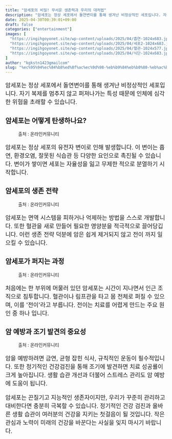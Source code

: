 ```yaml
---
title: "암세포의 비밀! 무서운 생존력과 우리의 대처법"
description: "암세포는 정상 세포에서 돌연변이를 통해 생겨난 비정상적인 세포입니다. 자기 복제를 멈추지 않고 퍼져나가는 특성 때문에 인체에 심각한 위험을 초래할 수 있습니다."
date: 2025-04-30T00:39:01+09:00
draft: false
categories: ["entertainment"]
images: [
  "https://ingihgoyonet.site/wp-content/uploads/2025/04/흡연-1024x683.jpg"
  "https://ingihgoyonet.site/wp-content/uploads/2025/04/세포2-1024x683.jpg"
  "https://ingihgoyonet.site/wp-content/uploads/2025/04/혈관-1024x577.jpg"
  "https://ingihgoyonet.site/wp-content/uploads/2025/04/식단-1024x683.jpg"
]
author: "kgkstn1423gmailcom"
slug: "%ec%95%94%ec%84%b8%ed%8f%ac%ec%9d%98-%eb%b9%84%eb%b0%80-%eb%ac%b4%ec%84%9c%ec%9a%b4-%ec%83%9d%ec%a1%b4%eb%a0%a5%ea%b3%bc-%ec%9a%b0%eb%a6%ac%ec%9d%98-%eb%8c%80%ec%b2%98%eb%b2%95"
---
```


<p style="font-size:18px">암세포는 정상 세포에서 돌연변이를 통해 생겨난 비정상적인 세포입니다. 자기 복제를 멈추지 않고 퍼져나가는 특성 때문에 인체에 심각한 위험을 초래할 수 있습니다. </p> <h2 >암세포는 어떻게 탄생하나요?</h2> <figure ><img src="https://ingihgoyonet.site/wp-content/uploads/2025/04/흡연-1024x683.jpg" alt="" style="aspect-ratio:16/9;object-fit:cover"/><figcaption >출처 : 온라인커뮤니티</figcaption></figure> <p style="font-size:18px">암세포는 정상 세포의 유전자 변이로 인해 발생합니다. 이 변이는 흡연, 환경오염, 잘못된 식습관 등 다양한 요인으로 촉진될 수 있습니다. 변이가 쌓이면 세포는 자율성을 잃고 무제한 적으로 분열하기 시작합니다.</p> <h2 >암세포의 생존 전략</h2> <figure ><img src="https://ingihgoyonet.site/wp-content/uploads/2025/04/세포2-1024x683.jpg" alt="" style="aspect-ratio:16/9;object-fit:cover"/><figcaption >출처 : 온라인커뮤니티</figcaption></figure> <p style="font-size:18px">암세포는 면역 시스템을 피하거나 억제하는 방법을 스스로 개발합니다. 또한 혈관을 새로 만들어 필요한 영양분을 적극적으로 끌어당깁니다. 이런 생존 전략 덕분에 암은 쉽게 제거되지 않고 전이 까지 일으킬 수 있습니다.</p> <h2 >암세포가 퍼지는 과정</h2> <figure ><img src="https://ingihgoyonet.site/wp-content/uploads/2025/04/혈관-1024x577.jpg" alt="" style="aspect-ratio:16/9;object-fit:cover"/><figcaption >출처 : 온라인커뮤니티</figcaption></figure> <p style="font-size:18px">처음에는 한 부위에 머물러 있던 암세포는 시간이 지나면서 인근 조직으로 침투합니다. 혈관이나 림프관을 타고 몸 전체로 퍼질 수 있으며, 이를 '전이'라고 부릅니다. 전이는 치료를 어렵게 만드는 주요 원인 중 하나 입니다.</p> <h2 >암 예방과 조기 발견의 중요성</h2> <figure ><img src="https://ingihgoyonet.site/wp-content/uploads/2025/04/식단-1024x683.jpg" alt="" style="aspect-ratio:16/9;object-fit:cover"/><figcaption >출처 : 온라인커뮤니티</figcaption></figure> <p style="font-size:18px">암을 예방하려면 금연, 균형 잡힌 식사, 규칙적인 운동이 필수적입니다. 또한 정기적인 건강검진을 통해 조기에 발견하면 치료 성공률이 크게 높아집니다. 생활 습관 개선과 더불어 스트레스 관리도 암 예방에 도움이 됩니다.</p> <p style="font-size:18px">암세포는 끈질기고 지능적인 생존자이지만, 우리가 꾸준히 관리하고 대비한다면 충분히 극복할 수 있습니다. 정기적인 건강 검진과 올바른 생활 습관이 여러분의 건강을 지키는 첫걸음이 될 것입니다. 작은 관심과 노력이 미래의 건강을 바꾼다는 사실을 잊지 마시기 바랍니다.</p>